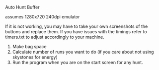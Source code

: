 Auto Hunt Buffer

assumes 1280x720 240dpi emulator

If it is not working, you may have to take your own screenshots of the buttons and replace them. If you have issues with the timings
refer to timers.txt to adjust accordingly to your machine.

1. Make bag space
2. Calculate number of runs you want to do (if you care about not using skystones for energy)
3. Run the program when you are on the start screen for any hunt.